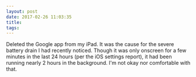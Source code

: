 ```yaml
---
layout: post
date: 2017-02-26 11:03:35
title: 
tags:
---
```


Deleted the Google app from my iPad. It was the cause for the severe battery drain I had recently noticed. Though it was only onscreen for a few minutes in the last 24 hours (per the iOS settings report), it had been running nearly 2 hours in the background. I'm not okay nor comfortable with that.